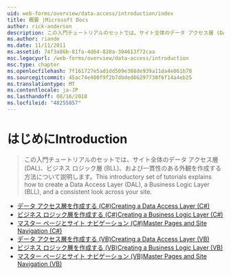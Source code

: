 ```yaml
---
uid: web-forms/overview/data-access/introduction/index
title: 概要 |Microsoft Docs
author: rick-anderson
description: この入門チュートリアルのセットでは、サイト全体のデータ アクセス層 (DAL)、ビジネス ロジック層 (BLL)、および一貫性のある外観を作成する方法について説明します。
ms.author: riande
ms.date: 11/11/2011
ms.assetid: 74f3a86b-81fa-4d64-820a-304613f72caa
msc.legacyurl: /web-forms/overview/data-access/introduction
msc.type: chapter
ms.openlocfilehash: 7f161727e5ad1dd509e308de939a11da4e061b70
ms.sourcegitcommit: 45ac74e400f9f2b7dbded66297730f6f14a4eb25
ms.translationtype: MT
ms.contentlocale: ja-JP
ms.lasthandoff: 08/16/2018
ms.locfileid: "48255857"
---
```

<a name="introduction"></a><span data-ttu-id="ae95f-103">はじめに</span><span class="sxs-lookup"><span data-stu-id="ae95f-103">Introduction</span></span>
====================
> <span data-ttu-id="ae95f-104">この入門チュートリアルのセットでは、サイト全体のデータ アクセス層 (DAL)、ビジネス ロジック層 (BLL)、および一貫性のある外観を作成する方法について説明します。</span><span class="sxs-lookup"><span data-stu-id="ae95f-104">This introductory set of tutorials explains how to create a Data Access Layer (DAL), a Business Logic Layer (BLL), and a consistent look across your site.</span></span>


- [<span data-ttu-id="ae95f-105">データ アクセス層を作成する (C#)</span><span class="sxs-lookup"><span data-stu-id="ae95f-105">Creating a Data Access Layer (C#)</span></span>](creating-a-data-access-layer-cs.md)
- [<span data-ttu-id="ae95f-106">ビジネス ロジック層を作成する (C#)</span><span class="sxs-lookup"><span data-stu-id="ae95f-106">Creating a Business Logic Layer (C#)</span></span>](creating-a-business-logic-layer-cs.md)
- [<span data-ttu-id="ae95f-107">マスター ページとサイト ナビゲーション (C#)</span><span class="sxs-lookup"><span data-stu-id="ae95f-107">Master Pages and Site Navigation (C#)</span></span>](master-pages-and-site-navigation-cs.md)
- [<span data-ttu-id="ae95f-108">データ アクセス層を作成する (VB)</span><span class="sxs-lookup"><span data-stu-id="ae95f-108">Creating a Data Access Layer (VB)</span></span>](creating-a-data-access-layer-vb.md)
- [<span data-ttu-id="ae95f-109">ビジネス ロジック層を作成する (VB)</span><span class="sxs-lookup"><span data-stu-id="ae95f-109">Creating a Business Logic Layer (VB)</span></span>](creating-a-business-logic-layer-vb.md)
- [<span data-ttu-id="ae95f-110">マスター ページとサイト ナビゲーション (VB)</span><span class="sxs-lookup"><span data-stu-id="ae95f-110">Master Pages and Site Navigation (VB)</span></span>](master-pages-and-site-navigation-vb.md)
